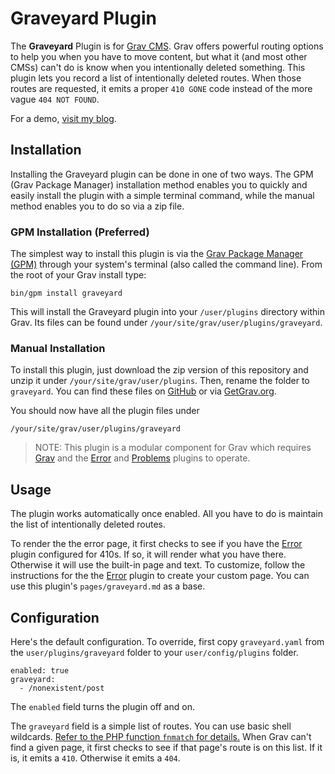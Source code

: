 # Graveyard Plugin

The **Graveyard** Plugin is for [Grav CMS](http://github.com/getgrav/grav). Grav offers powerful routing options to help you when you have to move content, but what it (and most other CMSs) can't do is know when you intentionally deleted something. This plugin lets you record a list of intentionally deleted routes. When those routes are requested, it emits a proper `410 GONE` code instead of the more vague `404 NOT FOUND`.

For a demo, [visit my blog](https://perlkonig.com/demos/graveyard).

## Installation

Installing the Graveyard plugin can be done in one of two ways. The GPM (Grav Package Manager) installation method enables you to quickly and easily install the plugin with a simple terminal command, while the manual method enables you to do so via a zip file.

### GPM Installation (Preferred)

The simplest way to install this plugin is via the [Grav Package Manager (GPM)](http://learn.getgrav.org/advanced/grav-gpm) through your system's terminal (also called the command line).  From the root of your Grav install type:

    bin/gpm install graveyard

This will install the Graveyard plugin into your `/user/plugins` directory within Grav. Its files can be found under `/your/site/grav/user/plugins/graveyard`.

### Manual Installation

To install this plugin, just download the zip version of this repository and unzip it under `/your/site/grav/user/plugins`. Then, rename the folder to `graveyard`. You can find these files on [GitHub](https://github.com/Perlkonig/grav-plugin-graveyard) or via [GetGrav.org](http://getgrav.org/downloads/plugins#extras).

You should now have all the plugin files under

    /your/site/grav/user/plugins/graveyard
	
> NOTE: This plugin is a modular component for Grav which requires [Grav](http://github.com/getgrav/grav) and the [Error](https://github.com/getgrav/grav-plugin-error) and [Problems](https://github.com/getgrav/grav-plugin-problems) plugins to operate.

## Usage

The plugin works automatically once enabled. All you have to do is maintain the list of intentionally deleted routes. 

To render the the error page, it first checks to see if you have the [Error](https://github.com/getgrav/grav-plugin-error) plugin configured for 410s. If so, it will render what you have there. Otherwise it will use the built-in page and text. To customize, follow the instructions for the the [Error](https://github.com/getgrav/grav-plugin-error) plugin to create your custom page. You can use this plugin's `pages/graveyard.md` as a base.

## Configuration

Here's the default configuration. To override, first copy `graveyard.yaml` from the `user/plugins/graveyard` folder to your `user/config/plugins` folder.

```
enabled: true
graveyard:
  - /nonexistent/post
```

The `enabled` field turns the plugin off and on. 

The `graveyard` field is a simple list of routes. You can use basic shell wildcards. [Refer to the PHP function `fnmatch` for details.](https://secure.php.net/manual/en/function.fnmatch.php) When Grav can't find a given page, it first checks to see if that page's route is on this list. If it is, it emits a `410`. Otherwise it emits a `404`.


